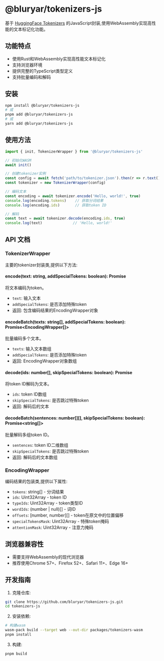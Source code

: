 # @bluryar/tokenizers-js

基于 [HuggingFace Tokenizers](https://github.com/huggingface/tokenizers) 的JavaScript封装,使用WebAssembly实现高性能的文本标记化功能。

## 功能特点

- 使用Rust和WebAssembly实现高性能文本标记化
- 支持浏览器环境
- 提供完整的TypeScript类型定义
- 支持批量编码和解码

## 安装

```bash
npm install @bluryar/tokenizers-js
# 或
pnpm add @bluryar/tokenizers-js
# 或
yarn add @bluryar/tokenizers-js
```

## 使用方法

```typescript
import { init, TokenizerWrapper } from '@bluryar/tokenizers-js'

// 初始化WASM
await init()

// 创建tokenizer实例
const config = await fetch('path/to/tokenizer.json').then(r => r.text())
const tokenizer = new TokenizerWrapper(config)

// 编码文本
const encoding = await tokenizer.encode('Hello, world!', true)
console.log(encoding.tokens)    // 获取分词结果
console.log(encoding.ids)       // 获取token ID

// 解码
const text = await tokenizer.decode(encoding.ids, true)
console.log(text)              // 'Hello, world!'
```

## API 文档

### TokenizerWrapper

主要的tokenizer封装类,提供以下方法:

#### encode(text: string, addSpecialTokens: boolean): Promise<EncodingWrapper>
将文本编码为token。
- `text`: 输入文本
- `addSpecialTokens`: 是否添加特殊token
- 返回: 包含编码结果的EncodingWrapper对象

#### encodeBatch(texts: string[], addSpecialTokens: boolean): Promise<EncodingWrapper[]>
批量编码多个文本。
- `texts`: 输入文本数组
- `addSpecialTokens`: 是否添加特殊token
- 返回: EncodingWrapper对象数组

#### decode(ids: number[], skipSpecialTokens: boolean): Promise<string>
将token ID解码为文本。
- `ids`: token ID数组
- `skipSpecialTokens`: 是否跳过特殊token
- 返回: 解码后的文本

#### decodeBatch(sentences: number[][], skipSpecialTokens: boolean): Promise<string[]>
批量解码多组token ID。
- `sentences`: token ID二维数组
- `skipSpecialTokens`: 是否跳过特殊token
- 返回: 解码后的文本数组

### EncodingWrapper

编码结果的包装类,提供以下属性:

- `tokens`: string[] - 分词结果
- `ids`: Uint32Array - token ID
- `typeIds`: Uint32Array - token类型ID
- `wordIds`: (number | null)[] - 词ID
- `offsets`: [number, number][] - token在原文中的位置偏移
- `specialTokensMask`: Uint32Array - 特殊token掩码
- `attentionMask`: Uint32Array - 注意力掩码

## 浏览器兼容性

- 需要支持WebAssembly的现代浏览器
- 推荐使用Chrome 57+、Firefox 52+、Safari 11+、Edge 16+

## 开发指南

1. 克隆仓库:
```bash
git clone https://github.com/bluryar/tokenizers-js.git
cd tokenizers-js
```

2. 安装依赖:
```bash
# 构建wasm
wasm-pack build --target web --out-dir packages/tokenizers-wasm
pnpm install
```

3. 构建:
```bash
pnpm build
```